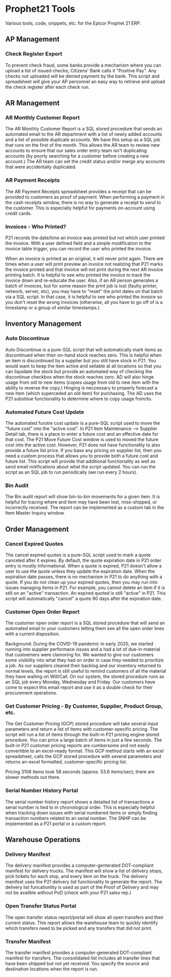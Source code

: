 # Prophet21 Tools
Various tools, code, snippets, etc. for the Epicor Prophet 21 ERP.

## AP Management

### Check Register Export

To prevent check fraud, some banks provide a mechanism where you can upload a list of issued checks; Citizens' Bank calls it "Positive Pay". Any checks not uploaded will be denied payment by the bank. This script and spreadsheet will give your AP personnel an easy way to retrieve and upload the check register after each check run.

## AR Management

### AR Monthly Customer Report

The AR Monthly Customer Report is a SQL stored procedure that sends an automated email to the AR department with a list of newly added accounts and a list of possible duplicate accounts. We have this setup as a SQL job that runs on the first of the month. This allows the AR team to review new accounts to ensure that our sales order entry team isn't duplicating accounts (by poorly searching for a customer before creating a new account.) The AR team can set the credit status and/or merge any accounts that were accidentally duplicated.

### AR Payment Receipts

The AR Payment Receipts spreadsheet provides a receipt that can be provided to customers as proof of payment. When performing a payment in the cash receipts window, there is no way to generate a receipt to send to the customer. This is especially helpfut for payments on-account using credit cards.

### Invoices - Who Printed?

P21 records the date/time an invoice was printed but not which user printed the invoice. With a user defined field and a simple modification to the invoice table trigger, you can record the user who printed the invoice.

When an invoice is printed as an original, it will never print again. There are times when a user will print preview an invoice not realizing that P21 marks the invoice printed and that invoice will not print during the next AR invoice printing batch. It is helpful to see who printed the invoice to track the invoice down and re-educate the user. Also, if an AR person generates a batch of invoices, but for some reason the print job is lost (faulty printer, network, server, etc), you may have to "reset" the print dates on that batch via a SQL script. In that case, it is helpful to see who printed the invoice so you don't reset the wrong invoices (otherwise, all you have to go off of is a timestamp or a group of similar timestamps.)

## Inventory Management

### Auto Discontinue

Auto Discontinue is a pure-SQL script that will automatically mark items as discontinued when their on-hand stock reaches zero. This is helpful when an item is discontinued by a supplier but you still have stock in P21. You would want to keep the item active and sellable at all locations so that you can liquidate the stock but provide an automated way of checking the discontinue checkbox when the stock reaches zero. AD will also hinge usage from old to new items (copies usage from old to new item with the ability to reverse the copy.) Hinging is neccessary to properly forecast a new item (which superceded an old item) for purchasing. The AD uses the P21 substitue functionality to determine where to copy usage from/to.

### Automated Future Cost Update

The automated furutre cost update is a pure-SQL script used to move the "future cost" into the "active cost". In P21 Item Maintenance --> Supplier Detail tab, there is a place to enter a future cost and an effective date for that cost. The P21 Move Future Cost window is used to moved the future cost into the active cost. However, P21 does not have functionality to also provide a future list price. If you base any pricing on supplier list, then you need a custom process that allows you to provide both a future cost and future list. This script will provide that additional functionality as well as send email notifications about what the script updated. You can run the script as an SQL job to run periodically (we run every 2 hours).

### Bin Audit

The Bin audit report will show bin-to-bin movements for a given item. It is helpful for tracing where and item may have been lost, miss-shipped, or incorrectly received. The report can be implemented as a custom tab in the Item Master Inquiry window.

## Order Management

### Cancel Expired Quotes

The cancel expired quotes is a pure-SQL script used to mark a quote canceled after it expires. By default, the quote expiration date in P21 order entry is mostly informational. When a quote is expired, P21 doesn't allow a user to use the quote unless they update the expiration date. When the expiration date passes, there is no mechanism in P21 to do anything with a quote. If you do not clean up your expired quotes, then you may run into issues managing items in P21. For example, you cannot delete an item if it is still on an "active" transaction. An expired quoted is still "active" in P21. This script will automatically "cancel" a quote 90 days after the expiration date.

### Customer Open Order Report

The customer open order report is a SQL stored procedure that will send an automated email to your customers letting them see all the open order lines with a current disposition.

Background: During the COVID-19 pandemic in early 2020, we started running into supplier performace issues and a had a lot of due-in material that custoemers were clamoring for. We wanted to give our customers some visibility into what they had on order in case they needed to prioritize a job. As our suppliers cleared their backlog and our inventory returned to normal levels, the report is still useful to remind customers of all the material they have waiting on Will/Call. On our system, the stored procedure runs as an SQL job every Monday, Wednesday and Friday. Our customers have come to expect this email report and use it as a double check for their procurement operations.

### Get Customer Pricing - By Customer, Supplier, Product Group, etc.

The Get Customer Pricing (GCP) stored procedure will take several input parameters and return a list of items with customer-specific pricing. The script will run a list of items through the  built-in P21 pricing engine stored procedure. You can price a large batch of items in just a few seconds. The built-in P21 customer pricing reports are cumbersome and not easily convertible to an excel-ready format. This GCP method starts with an excel spreadsheet, calls the GCP stored procedure with several parameters and returns an-excel formatted, customer-specific pricing list. 

Pricing 3108 items took 58 seconds (approx. 53.6 items/sec); there are slower methods out there.

### Serial Number History Portal

The serial number history report shows a detailed list of transactions a serial number is tied to in chronological order. This is especially helpful when tracking down issues with serial numbered items or simply finding transaction numbers related to an serial number. The SNHP can be implemented as a P21 portal or a custom report.

## Warehouse Operations

### Delivery Manifest

The delivery manifest provides a computer-genterated DOT-compliant manifest for delivery trucks. The manifest will show a list of delivery stops, pick tickets for each stop, and every item on the truck. The delivery manifest uses the P21 delivery list functionality to generate the report. The delivery list funcationlity is used as part of the Proof of Delivery and may not be availble without PoD (check with your P21 sales rep.)

### Open Transfer Status Portal

The open transfer status report/portal will show all open transfers and their current status. This report allows the warehouse team to quickly identify which transfers need to be picked and any transfers that did not print.

### Transfer Manifest

The transfer manifest provides a computer-generated DOT-compliant manifest for transfers. The consolidated list includes all transfer lines that have been shipped but not yet received. You specify the source and destination locations when the report is run.


